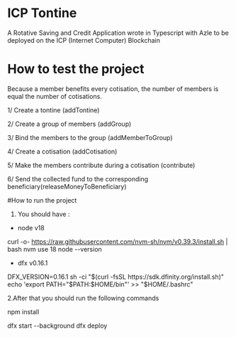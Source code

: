 # ICP Tontine
A Rotative Saving and Credit Application wrote in Typescript with Azle to be deployed on the ICP (Internet Computer) Blockchain

# How to test the project

 Because a member benefits every cotisation, the number of members is equal the number of cotisations.

 1/ Create a tontine (addTontine)

 2/ Create a group of members (addGroup)

 3/ Bind the members to the group (addMemberToGroup)

 4/ Create a cotisation (addCotisation)

 5/ Make the members contribute during a cotisation (contribute)
 
 6/ Send the collected fund to the corresponding beneficiary(releaseMoneyToBeneficiary)
 

 #How to run the project

1. You should have : 
- node v18

curl -o- https://raw.githubusercontent.com/nvm-sh/nvm/v0.39.3/install.sh | bash
nvm use 18
node --version

- dfx v0.16.1

DFX_VERSION=0.16.1 sh -ci "$(curl -fsSL https://sdk.dfinity.org/install.sh)"
echo 'export PATH="$PATH:$HOME/bin"' >> "$HOME/.bashrc"

2.After that you should run the following commands

npm install

dfx start --background
dfx deploy
